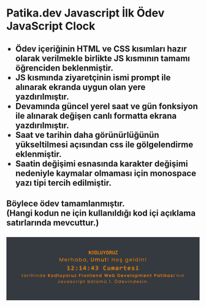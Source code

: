 <h1>Patika.dev Javascript İlk Ödev JavaScript Clock</h1>
<ul><h2>
    <li>Ödev içeriğinin HTML ve CSS kısımları hazır olarak verilmekle birlikte JS kısmının tamamı öğrenciden beklenmiştir.
    <li>JS kısmında ziyaretçinin ismi prompt ile alınarak ekranda uygun olan yere yazdırılmıştır.
    <li>Devamında güncel yerel saat ve gün fonksiyon ile alınarak değişen canlı formatta ekrana yazdırılmıştır.
    <li>Saat ve tarihin daha görünürlüğünün yükseltilmesi açısından css ile gölgelendirme eklenmiştir.
    <li>Saatin değişimi esnasında karakter değişimi nedeniyle kaymalar olmaması için monospace yazı tipi tercih edilmiştir.
</ul>
<h2>Böylece ödev tamamlanmıştır. 
<br>
(Hangi kodun ne için kullanıldığı kod içi açıklama satırlarında mevcuttur.)
<br>
<br>
<img src=Greeting.jpg>